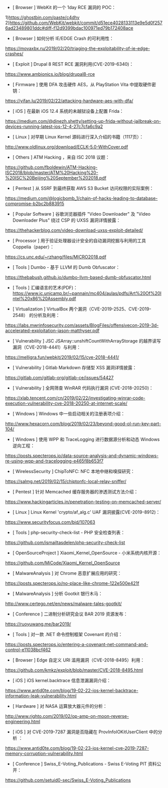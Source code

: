 * [ Browser ]  WebKit 的一个 1day RCE 漏洞的 POC：

1)https://ghostbin.com/paste/c4dhv 
2)https://github.com/WebKit/webkit/commit/d51ece4028133113e9e5d0f2576ad23489801ddc#diff-f12d9399bdac100971ed79b172408ace





* [ Browser ]  如何分析 IE/EDGE Crash 的可利用性： 

https://movaxbx.ru/2019/02/20/triaging-the-exploitability-of-ie-edge-crashes/





* [ Exploit ]  Drupal 8 REST RCE 漏洞利用(CVE-2019-6340)：

https://www.ambionics.io/blog/drupal8-rce



* [ Firmware ]  使用 DFA 攻击硬件 AES，从 PlayStation Vita 中提取硬件密钥：

https://yifan.lu/2019/02/22/attacking-hardware-aes-with-dfa/



* [ iOS ]  在最新 iOS 12.4 系统的未越狱设备上配置 Frida： 

https://medium.com/@dinezh.shetty/setting-up-frida-without-jailbreak-on-devices-running-latest-ios-12-4-27c7cfa6c9a2



* [ Linux ]   对早期 Linux Kernel 源码进行深入介绍的书籍（1117页）：

http://www.oldlinux.org/download/ECLK-5.0-WithCover.pdf



* [ Others ]  ATM Hacking ，来自 ISC 2018 议题： 

https://github.com/fboldewin/ATM-Hacking-ISC2018/blob/master/ATM%20Hacking%20-%20ISC%20Beijing%20September%202018.pdf



* [ Pentest ]  从 SSRF 到最终获取 AWS S3 Bucket 访问权限的实际案例：

https://medium.com/@logicbomb_1/chain-of-hacks-leading-to-database-compromise-b2bc2b883915



* [ Popular Software ]  谷歌浏览器插件 "Video Downloader" 及 "Video Downloader Plus" 绕过 CSP 的 UXSS 漏洞详情披露：

 https://thehackerblog.com/video-download-uxss-exploit-detailed/



* [ Processor ]  用于验证处理器设计安全的自动漏洞挖掘与利用的工具 Coppelia（paper）：

https://cs.unc.edu/~rzhang/files/MICRO2018.pdf



* [ Tools ]  Dumbo - 基于 LLVM 的 Dumb Obfuscator： 

https://thebabush.github.io/dumbo-llvm-based-dumb-obfuscator.html



* [ Tools ]  汇编语言的艺术(PDF)：https://www.ic.unicamp.br/~pannain/mc404/aulas/pdfs/Art%20Of%20Intel%20x86%20Assembly.pdf 



* [ Virtualization ]   VirtualBox 两个漏洞（CVE-2019-2525、CVE-2019-2548） 的分析及利用：

https://labs.mwrinfosecurity.com/assets/BlogFiles/offensivecon-2019-3d-accelerated-exploitation-jason-matthyser.pdf



* [ Vulnerability ]  JSC JSArray::unshiftCountWithArrayStorage 的越界读写漏洞（CVE-2018-4441）与利用： 

https://melligra.fun/webkit/2019/02/15/cve-2018-4441/



* [ Vulnerability ]  Gitlab Markdown 存储型 XSS 漏洞详情披露：

 https://gitlab.com/gitlab-org/gitlab-ce/issues/54427



* [ Vulnerability ]  全网筛查 WinRAR 代码执行漏洞 (CVE-2018-20250)：

https://xlab.tencent.com/cn/2019/02/22/investigating-winrar-code-execution-vulnerability-cve-2018-20250-at-internet-scale/



* [ Windows ]   Windows 中一些启动相关的注册表项介绍：

http://www.hexacorn.com/blog/2019/02/23/beyond-good-ol-run-key-part-104/



* [ Windows ]  使用 WPP 和 TraceLogging 进行数据源分析和动态 Windows 逆向工程：

https://posts.specterops.io/data-source-analysis-and-dynamic-windows-re-using-wpp-and-tracelogging-e465f8b653f7



* [ WirelessSecurity ]  ChipToNFC: NFC 本地中继和嗅探研究：

https://salmg.net/2019/02/15/chiptonfc-local-relay-sniffer/



* [ Pentest ]  针对 Memcached 缓存服务器的渗透测试方法介绍： 

https://www.hackingarticles.in/penetration-testing-on-memcached-server/



* [ Linux ]  Linux Kernel 'crypto/af_alg.c' UAF 漏洞披露(CVE-2019-8912)： 

https://www.securityfocus.com/bid/107063



* [ Tools ]  php-security-check-list - PHP 安全检查列表： 

https://github.com/ismailtasdelen/php-security-check-list



* [ OpenSourceProject ]  Xiaomi_Kernel_OpenSource - 小米系统内核开源： 

https://github.com/MiCode/Xiaomi_Kernel_OpenSource



* [ MalwareAnalysis ]  对 Chrome 恶意扩展应用的研究：

 https://posts.specterops.io/no-place-like-chrome-122e500e421f



* [ MalwareAnalysis ]  分析 Gootkit 银行木马：

 http://www.certego.net/en/news/malware-tales-gootkit/



* [ Conference ]  二进制分析研究会议 BAR 2019 资源发布：

 https://ruoyuwang.me/bar2019/



* [ Tools ]  对一款 .NET 命令控制框架 Covenant 的介绍： 

https://posts.specterops.io/entering-a-covenant-net-command-and-control-e11038bcf462



* [ Browser ]  Edge 自定义 URI 滥用漏洞（CVE-2018-8495）利用： 

https://github.com/kmkz/exploit/blob/master/CVE-2018-8495.html



* [ iOS ]  iOS kernel.backtrace 信息泄漏漏洞介绍： 

https://www.antid0te.com/blog/19-02-22-ios-kernel-backtrace-information-leak-vulnerability.html



* [ Hardware ]  对 NASA 运算放大器元件的分析： 

http://www.righto.com/2019/02/op-amp-on-moon-reverse-engineering.html



* [ iOS ]  对 CVE-2019-7287 漏洞是否隐藏在 ProvInfoIOKitUserClient 中的分析 ： 

https://www.antid0te.com/blog/19-02-23-ios-kernel-cve-2019-7287-memory-corruption-vulnerability.html



* [ Conference ]  Swiss_E-Voting_Publications - Swiss E-Voting PIT 资料公开： 

https://github.com/setuid0-sec/Swiss_E-Voting_Publications
